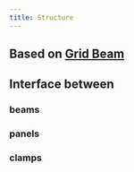 ```yaml
---
title: Structure
---
```


## Based on [Grid Beam](https://gridbeam.xyz)
## Interface between
### beams
### panels
### clamps
###
